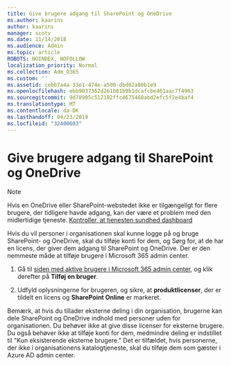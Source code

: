 ```yaml
---
title: Give brugere adgang til SharePoint og OneDrive
ms.author: kaarins
author: kaarins
manager: scotv
ms.date: 11/14/2018
ms.audience: Admin
ms.topic: article
ROBOTS: NOINDEX, NOFOLLOW
localization_priority: Normal
ms.collection: Adm_O365
ms.custom: ''
ms.assetid: cebb7a4a-33e1-474e-a5d0-dbd02a80b1e9
ms.openlocfilehash: ebb9037362d261b81b9b1dcafcbe461aac7f4963
ms.sourcegitcommit: 9d78905c512192ffc4675468abd2efc5f2e4baf4
ms.translationtype: MT
ms.contentlocale: da-DK
ms.lasthandoff: 04/23/2019
ms.locfileid: "32400603"
---
```

# <a name="give-users-access-to-sharepoint-and-onedrive"></a>Give brugere adgang til SharePoint og OneDrive

> [!NOTE]
> Hvis en OneDrive eller SharePoint-webstedet ikke er tilgængeligt for flere brugere, der tidligere havde adgang, kan der være et problem med den midlertidige tjeneste. [Kontroller, at tjenesten sundhed dashboard](https://portal.office.com/adminportal/home#/servicehealth)
  
Hvis du vil personer i organisationen skal kunne logge på og bruge SharePoint- og OneDrive, skal du tilføje konti for dem, og Sørg for, at de har en licens, der giver dem adgang til SharePoint og OneDrive. Der er den nemmeste måde at tilføje brugere i Microsoft 365 admin center.
  
1. Gå til [siden med aktive brugere i Microsoft 365 admin center](https://portal.office.com/adminportal/home#/users), og klik derefter på **Tilføj en bruger**.
    
2. Udfyld oplysningerne for brugeren, og sikre, at **produktlicenser**, der er tildelt en licens og **SharePoint Online** er markeret. 
    
Bemærk, at hvis du tillader eksterne deling i din organisation, brugerne kan dele SharePoint og OneDrive indhold med personer uden for organisationen. Du behøver ikke at give disse licenser for eksterne brugere. Du også behøver ikke at tilføje konti for dem, medmindre deling er indstillet til "Kun eksisterende eksterne brugere." Det er tilfældet, hvis personerne, der ikke i organisationens katalogtjeneste, skal du tilføje dem som gæster i Azure AD admin center.
  

